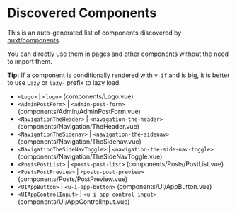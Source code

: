 # Discovered Components

This is an auto-generated list of components discovered by [nuxt/components](https://github.com/nuxt/components).

You can directly use them in pages and other components without the need to import them.

**Tip:** If a component is conditionally rendered with `v-if` and is big, it is better to use `Lazy` or `lazy-` prefix to lazy load.

- `<Logo>` | `<logo>` (components/Logo.vue)
- `<AdminPostForm>` | `<admin-post-form>` (components/Admin/AdminPostForm.vue)
- `<NavigationTheHeader>` | `<navigation-the-header>` (components/Navigation/TheHeader.vue)
- `<NavigationTheSidenav>` | `<navigation-the-sidenav>` (components/Navigation/TheSidenav.vue)
- `<NavigationTheSideNavToggle>` | `<navigation-the-side-nav-toggle>` (components/Navigation/TheSideNavToggle.vue)
- `<PostsPostList>` | `<posts-post-list>` (components/Posts/PostList.vue)
- `<PostsPostPreview>` | `<posts-post-preview>` (components/Posts/PostPreview.vue)
- `<UIAppButton>` | `<u-i-app-button>` (components/UI/AppButton.vue)
- `<UIAppControlInput>` | `<u-i-app-control-input>` (components/UI/AppControlInput.vue)
